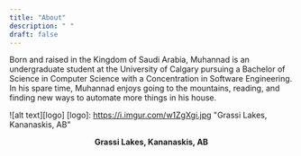```yaml
---
title: "About"
description: " "
draft: false
---
```


Born and raised in the Kingdom of Saudi Arabia, Muhannad is an undergraduate student at the University of Calgary pursuing a Bachelor of Science in Computer Science with a Concentration in Software Engineering. In his spare time, Muhannad enjoys going to the mountains, reading, and finding new ways to automate more things in his house.


![alt text][logo]
 [logo]: https://i.imgur.com/w1ZgXgi.jpg "Grassi Lakes, Kananaskis, AB"

 <p align="center">	
  <b>Grassi Lakes, Kananaskis, AB</b><br>
</p>
